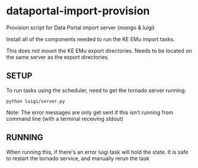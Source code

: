 dataportal-import-provision
===========================

Provision script for Data Portal import server (mongo &amp; luigi)

Install all of the components needed to run the KE EMu import tasks.

This does not mount the KE EMu export directories. Needs to be located on the same server as the export directories.


SETUP
-----

To run tasks using the scheduler, need to get the tornado server running:

    python luigi/server.py
    
    



Note: The error messages are only get sent if this isn't running from command line (with a terminal receiving stdout)



RUNNING
-------

When running this, if there's an error luigi task will hold the state. It is safe to restart the tornado service, and manually rerun the task

